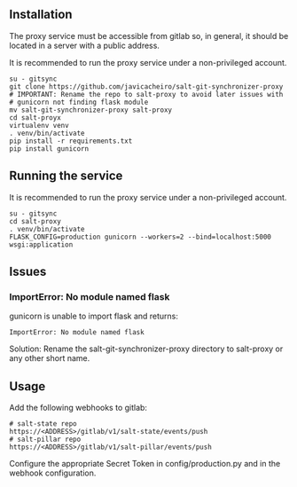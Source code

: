 Installation
------------

The proxy service must be accessible from gitlab so, in general,
it should be located in a server with a public address.

It is recommended to run the proxy service under a non-privileged account.

```
su - gitsync
git clone https://github.com/javicacheiro/salt-git-synchronizer-proxy
# IMPORTANT: Rename the repo to salt-proxy to avoid later issues with
# gunicorn not finding flask module
mv salt-git-synchronizer-proxy salt-proxy
cd salt-proyx
virtualenv venv
. venv/bin/activate
pip install -r requirements.txt
pip install gunicorn
```

Running the service
-------------------

It is recommended to run the proxy service under a non-privileged account.

```
su - gitsync
cd salt-proxy
. venv/bin/activate
FLASK_CONFIG=production gunicorn --workers=2 --bind=localhost:5000 wsgi:application
```

Issues
------
### ImportError: No module named flask
gunicorn is unable to import flask and returns:

    ImportError: No module named flask

Solution: Rename the salt-git-synchronizer-proxy directory to salt-proxy
or any other short name.

Usage
-----

Add the following webhooks to gitlab:

```
# salt-state repo
https://<ADDRESS>/gitlab/v1/salt-state/events/push 
# salt-pillar repo
https://<ADDRESS>/gitlab/v1/salt-pillar/events/push 
```

Configure the appropriate Secret Token in config/production.py and in
the webhook configuration.
